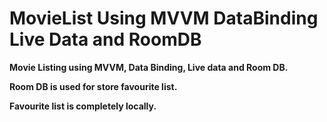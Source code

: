 # MovieList Using MVVM DataBinding Live Data and RoomDB
<p><strong>Movie Listing using MVVM, Data Binding, Live data and Room DB. </strong></p>
<p><b>Room DB is used for store favourite&nbsp;list.</b></p>
<p><span style="text-align: inherit;"><b>Favourite</b></span><b>&nbsp;list is completely&nbsp;locally.</b></p>
